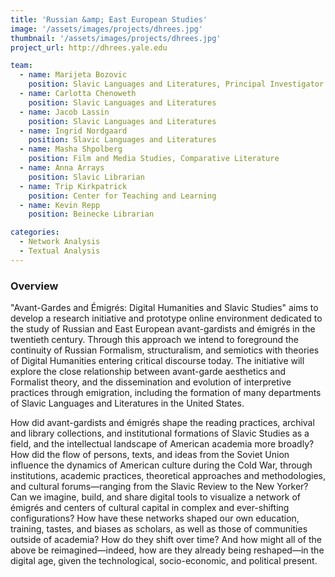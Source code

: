 ```yaml
---
title: 'Russian &amp; East European Studies'
image: '/assets/images/projects/dhrees.jpg'
thumbnail: '/assets/images/projects/dhrees.jpg'
project_url: http://dhrees.yale.edu  

team:
  - name: Marijeta Bozovic
    position: Slavic Languages and Literatures, Principal Investigator
  - name: Carlotta Chenoweth
    position: Slavic Languages and Literatures
  - name: Jacob Lassin
    position: Slavic Languages and Literatures
  - name: Ingrid Nordgaard
    position: Slavic Languages and Literatures
  - name: Masha Shpolberg
    position: Film and Media Studies, Comparative Literature
  - name: Anna Arrays
    position: Slavic Librarian
  - name: Trip Kirkpatrick
    position: Center for Teaching and Learning
  - name: Kevin Repp
    position: Beinecke Librarian

categories:
  - Network Analysis
  - Textual Analysis
---
```


### Overview

"Avant-Gardes and Émigrés: Digital Humanities and Slavic Studies" aims to develop a research initiative and prototype online environment dedicated to the study of Russian and East European avant-gardists and émigrés in the twentieth century. Through this approach we intend to foreground the continuity of Russian Formalism, structuralism, and semiotics with theories of Digital Humanities entering critical discourse today. The initiative will explore the close relationship between avant-garde aesthetics and Formalist theory, and the dissemination and evolution of interpretive practices through emigration, including the formation of many departments of Slavic Languages and Literatures in the United States.

How did avant-gardists and émigrés shape the reading practices, archival and library collections, and institutional formations of Slavic Studies as a field, and the intellectual landscape of American academia more broadly? How did the flow of persons, texts, and ideas from the Soviet Union influence the dynamics of American culture during the Cold War, through institutions, academic practices, theoretical approaches and methodologies, and cultural forums—ranging from the Slavic Review to the New Yorker? Can we imagine, build, and share digital tools to visualize a network of émigrés and centers of cultural capital in complex and ever-shifting configurations? How have these networks shaped our own education, training, tastes, and biases as scholars, as well as those of communities outside of academia? How do they shift over time? And how might all of the above be reimagined—indeed, how are they already being reshaped—in the digital age, given the technological, socio-economic, and political present.